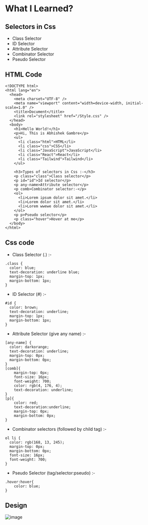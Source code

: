 # What I Learned?

## Selectors in Css
- Class Selector
- ID Selector
- Attribute Selector
- Combinator Selector
- Pseudo Selector

## HTML Code
```
<!DOCTYPE html>
<html lang="en">
  <head>
    <meta charset="UTF-8" />
    <meta name="viewport" content="width=device-width, initial-scale=1.0" />
    <title>Document</title>
    <link rel="stylesheet" href="/Style.css" />
  </head>
  <body>
    <h1>Hello World!</h1>
    <p>Hi, This is Abhishek Gambre</p>
    <ul>
      <li class="html">HTML</li>
      <li class="css">CSS</li>
      <li class="JavaScript">JavaScript</li>
      <li class="React">React</li>
      <li class="Tailwind">Tailwind</li>
    </ul>

    <h3>Types of selectors in Css :-</h3>
    <p class="class">Class selector</p>
    <p id="id">Id selector</p>
    <p any-name>Attribute selector</p>
    <p comb>Combinator selector:-</p>
    <ol>
      <li>Lorem ipsum dolor sit amet.</li>
      <li>Lorem dolor sit amet.</li>
      <li>Lorem wwewe dolor sit amet.</li>
    </ol>
    <p p>Pseudo selector</p>
    <p class="hover">Hover at me</p>
  </body>
</html>
```

## Css code
- Class Selector (.) :-
```
.class {
  color: blue;
  text-decoration: underline blue;
  margin-top: 1px;
  margin-bottom: 1px;
}
```
- ID Selector (#) :-
```
#id {
  color: brown;
  text-decoration: underline;
  margin-top: 1px;
  margin-bottom: 1px;
}
```
- Attribute Selector (give any name) :-
```
[any-name] {
  color: darkorange;
  text-decoration: underline;
  margin-top: 0px;
  margin-bottom: 0px;
}
[comb]{
    margin-top: 0px;
    font-size: 16px;
    font-weight: 700;
    color: rgb(4, 176, 4);
    text-decoration: underline;
}
[p]{
    color: red;
    text-decoration:underline;
    margin-top: 0px;
    margin-bottom: 0px;
}
```
- Combinator selectors (followed by child tag) :-
```
ol li {
  color: rgb(168, 13, 245);
  margin-top: 0px;
  margin-bottom: 0px;
  font-size: 16px;
  font-weight: 700;
}

```
- Pseudo Selector (tag/selector:pseudo) :-
```
.hover:hover{
    color: blue;
}
```

## Design
![image](https://github.com/gambre09/Frontend-Development/assets/115577142/a5ca4827-9e8e-45b2-b786-171abd3f07d4)
